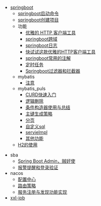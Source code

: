- [springboot](springboot/README.md)
  - [springboot启动命令](springboot/springboot启动命令.md)
  - [springboot创建项目](springboot/start.md)
  - 功能
    - [优雅的 HTTP 客户端工具](springboot/功能/retrofit.md)
    - [springboot跨域](springboot/功能/springboot跨域.md)
    - [springboot日志](springboot/功能/日志.md)
    - [快试试这款优雅的HTTP客户端工具](springboot/功能/retrofit.md)
    - [springboot常用的注解](springboot/功能/springboot常用的注解.md)
    - [定时任务](springboot/功能/定时任务.md)
    - [Springboot过滤器和拦截器](springboot/功能/Springboot过滤器和拦截器.md)
  - mybatis
    - [注意](springboot/mybatis/注意.md)
  - mybatis_puls
    - [CURD快速入门](springboot/mybatis_puls/CURD快速入门.md)
    - [逻辑删除](springboot/mybatis_puls/逻辑删除.md)
    - [条件构造器使用与总结](springboot/mybatis_puls/条件构造器使用与总结.md)
    - [主键生成策略](springboot/mybatis_puls/主键生成策略.md)
    - [分页](springboot/mybatis_puls/分页.md)
    - [自定义sql](springboot/mybatis_puls/自定义sql.md)
    - [servieImpl](springboot/mybatis_puls/servieImpl.md)
    - [其他功能](springboot/mybatis_puls/其他功能.md)
  - [H2的使用](springboot/功能/H2的使用.md)


[comment]: <> (sba笔记需要完善)
  - sba
    - [Spring Boot Admin，贼好使](springboot/sba/Spring_Boot_Admin.md)
    - [报警提醒和登录验证](springboot/sba/报警提醒和登录验证功能实现.md)
  - nacos
    - [配置中心](springboot/nacos/配置中心.md)
    - [路由策略](springboot/nacos/路由策略.md)
    - [服务注册与发现功能实现](springboot/nacos/服务注册与发现功能实现.md)
  - [xxl-job](springboot/xxl-job/README.md)
